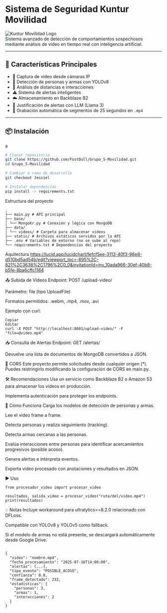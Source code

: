 # Sistema de Seguridad Kuntur Movilidad

![Kuntur Movilidad Logo](https://via.placeholder.com/150?text=Kuntur+Logo)  
Sistema avanzado de detección de comportamientos sospechosos mediante análisis de video en tiempo real con inteligencia artificial.

---

## 🚀 Características Principales

- 🎥 Captura de video desde cámaras IP  
- 🧠 Detección de personas y armas con YOLOv8  
- 📏 Análisis de distancias e interacciones  
- ⚠️ Sistema de alertas inteligentes  
- ☁️ Almacenamiento en Backblaze B2  
- 💬 Justificación de alertas con LLM (Llama 3)  
- 📼 Grabación automática de segmentos de 25 segundos en `.mp4`

---

## 📦 Instalación
a

```bash
# Clonar repositorio
git clone https://github.com/FostDull/Grupo_5-Movilidad.git
cd Grupo_5-Movilidad

# Cambiar a rama de desarrollo
git checkout Jessiel

# Instalar dependencias
pip install -r requirements.txt
```
Estructura del proyecto

```
.
├── main.py # API principal
├── base/
│ └── MongoKr.py # Conexión y lógica con MongoDB
├── data/
│ └── videos/ # Carpeta para almacenar videos
├── static/ # Archivos estáticos servidos por la API
├── .env # Variables de entorno (no se sube al repo)
└── requirements.txt # Dependencias del proyecto
```
Aquitectura
https://lucid.app/lucidchart/fefcf5ee-3113-40f3-96e8-d510bd5ad54b/edit?viewport_loc=-895%2C-821%2C3638%2C1796%2C0_0&invitationId=inv_10ada966-30ef-40b8-b5fe-8ba6cffc1164

📤 Subida de Videos
Endpoint: POST /upload-video/

Parámetro: file (tipo UploadFile)

Formatos permitidos: .webm, .mp4, .mov, .avi

Ejemplo con curl:

```
Copiar
Editar
curl -X POST "http://localhost:8001/upload-video/" -F "file=@video.mp4"
```
📥 Consulta de Alertas
Endpoint: GET /alertas/

Devuelve una lista de documentos de MongoDB convertidos a JSON.

🔐 CORS
Este proyecto permite solicitudes desde cualquier origen (*). 
Puedes restringirlo modificando la configuración de CORS en main.py.

🛠 Recomendaciones
Usa un servicio como Backblaze B2 o Amazon S3 para almacenar los videos en producción.

Implementa autenticación para proteger los endpoints.

🚀 Cómo Funciona
Carga los modelos de detección de personas y armas.

Lee el video frame a frame.

Detecta personas y realiza seguimiento (tracking).

Detecta armas cercanas a las personas.

Evalúa interacciones entre personas para identificar acercamientos progresivos (posible acoso).

Genera alertas e interpreta eventos.

Exporta video procesado con anotaciones y resultados en JSON.

▶️ Uso

```
from procesador_video import procesar_video

resultados, salida_video = procesar_video("ruta/del/video.mp4")
print(resultados)

```
💡 Notas
Incluye workaround para ultralytics==8.2.0 relacionado con DFLoss.

Compatible con YOLOv8 y YOLOv5 como fallback.

Si el modelo de armas no está presente, se descargará automáticamente desde Google Drive.
```

{
  "video": "nombre.mp4",
  "fecha_procesamiento": "2025-07-16T14:00:00",
  "alertas": [...],
  "tipo_evento": "POSIBLE_ACOSO",
  "confianza": 0.8,
  "frame_detectado": 232,
  "estadisticas": {
    "personas": 3,
    "armas": 1,
    "interacciones": 2
  }
}
```
